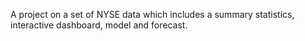 A project on a set of NYSE data which includes a summary statistics, interactive dashboard, model and forecast.

